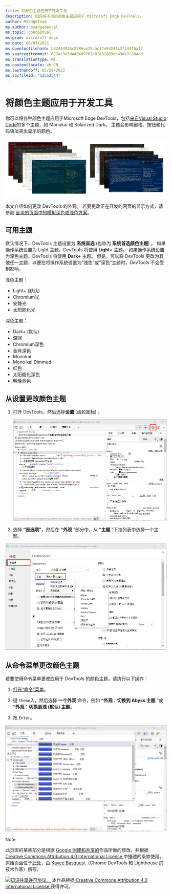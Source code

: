 ```yaml
---
title: 将颜色主题应用于开发工具
description: 如何将不同的颜色主题应用于 Microsoft Edge DevTools。
author: MSEdgeTeam
ms.author: msedgedevrel
ms.topic: conceptual
ms.prod: microsoft-edge
ms.date: 08/03/2021
ms.openlocfilehash: b82444936c8786ce25cac17e9d242c3f3447baf7
ms.sourcegitcommit: 627ac3e3d4404d9701c81a81609dc49de7c28add
ms.translationtype: MT
ms.contentlocale: zh-CN
ms.lasthandoff: 05/28/2022
ms.locfileid: "12552544"
---
```

<!-- Copyright Kayce Basques
   Licensed under the Apache License, Version 2.0 (the "License");
   you may not use this file except in compliance with the License.
   You may obtain a copy of the License at
       https://www.apache.org/licenses/LICENSE-2.0
   Unless required by applicable law or agreed to in writing, software
   distributed under the License is distributed on an "AS IS" BASIS,
   WITHOUT WARRANTIES OR CONDITIONS OF ANY KIND, either express or implied.
   See the License for the specific language governing permissions and
   limitations under the License.  -->
# <a name="apply-a-color-theme-to-devtools"></a>将颜色主题应用于开发工具

你可以将各种颜色主题应用于Microsoft Edge DevTools，包括[来自Visual Studio Code](https://code.visualstudio.com)的多个主题，如 Monokai 和 Solarized Dark。  主题会影响窗格、按钮和代码语法突出显示的颜色。

![各种 DevTools 颜色主题。](./media/all-devtools-themes.png)

本文介绍如何更改 DevTools 的外观。  若要更改正在开发的网页的显示方式，请参阅 [呈现的页面中的模拟深色或浅色方案](../accessibility/preferred-color-scheme-simulation.md)。


<!-- ====================================================================== -->
## <a name="available-themes"></a>可用主题

默认情况下，DevTools 主题设置为 **系统首选** (也称为 **系统首选颜色主题**) 。  如果操作系统设置为 Light 主题，DevTools 将使用 **Light+** 主题。  如果操作系统设置为深色主题，DevTools 将使用 **Dark+** 主题。  但是，可以将 DevTools 更改为其他任一主题，以便在将操作系统设置为“浅色”或“深色”主题时，DevTools 不会受到影响。

浅色主题：
- Light+ (默认) 
- Chromium光
- 安静光
- 太阳能化光

深色主题：
- Dark+ (默认) 
- 深渊
- Chromium深色
- 金月深色
- Monokai
- Mono kai Dimmed
- 红色
- 太阳能化深色
- 明晚蓝色


<!-- ====================================================================== -->
## <a name="changing-the-color-theme-from-settings"></a>从设置更改颜色主题

1. 打开 DevTools，然后选择**设置** (齿轮图标) 。

   ![设置 (齿轮) 图标](./media/setting-button.png)

1. 选择 **“首选项”**，然后在 **“外观** ”部分中，从 **“主题** ”下拉列表中选择一个主题。

![在“首选项”中选择主题。](./media/customize-theme-setting.png)


<!-- ====================================================================== -->
## <a name="changing-the-color-theme-from-the-command-menu"></a>从命令菜单更改颜色主题

若要使用命令菜单更改应用于 DevTools 的颜色主题，请执行以下操作：

1. [打开“命令”菜单](../command-menu/index.md)。

1. 键 `theme`入，然后选择 **一个外观** 命令，例如 **“外观：切换到 Abyss 主题** ”或 **“外观：切换到浅 (默认) 主题**。

1. 按 `Enter`。

![命令菜单中的主题列表。](./media/customize-theme-command-menu.png)


<!-- ====================================================================== -->
> [!NOTE]
> 此页面的某些部分是根据 [Google 创建和共享的](https://developers.google.com/terms/site-policies)作品所做的修改，并根据[ Creative Commons Attribution 4.0 International License ](https://creativecommons.org/licenses/by/4.0)中描述的条款使用。
> 原始页面位于[此处](https://developers.google.com/web/tools/chrome-devtools/customize/dark-theme)，由 [Kayce Basques](https://developers.google.com/web/resources/contributors#kayce-basques)\（Chrome DevTools 和 Lighthouse 的技术作家）撰写。

[![知识共享许可协议。](https://i.creativecommons.org/l/by/4.0/88x31.png)](https://creativecommons.org/licenses/by/4.0)
本作品根据[ Creative Commons Attribution 4.0 International License ](https://creativecommons.org/licenses/by/4.0)获得许可。
